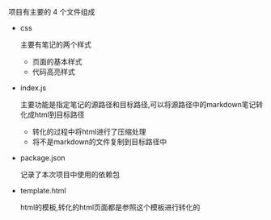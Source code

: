 项目有主要的 4 个文件组成

- css

  主要有笔记的两个样式

  - 页面的基本样式
  - 代码高亮样式

- index.js

  主要功能是指定笔记的源路径和目标路径,可以将源路径中的markdown笔记转化成html到目标路径

  - 转化的过程中将html进行了压缩处理
  - 将不是markdown的文件复制到目标路径中

- package.json

  记录了本次项目中使用的依赖包

- template.html

  html的模板,转化的html页面都是参照这个模板进行转化的
